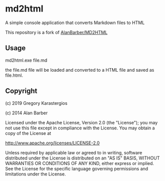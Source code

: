 md2html
=======

A simple console application that converts Markdown files to HTML

This repository is a fork of [AlanBarber/MD2HTML](https://github.com/AlanBarber/MD2HTML)

Usage
-----

md2html.exe file.md

the file.md file will be loaded and converted to a HTML file and saved as file.html.

Copyright
-----

(c) 2019 Gregory Karastergios

(c) 2014 Alan Barber

Licensed under the Apache License, Version 2.0 (the "License");
you may not use this file except in compliance with the License.
You may obtain a copy of the License at

http://www.apache.org/licenses/LICENSE-2.0

Unless required by applicable law or agreed to in writing, software
distributed under the License is distributed on an "AS IS" BASIS,
WITHOUT WARRANTIES OR CONDITIONS OF ANY KIND, either express or implied.
See the License for the specific language governing permissions and
limitations under the License.